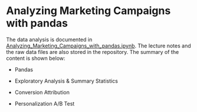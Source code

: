 # Analyzing Marketing Campaigns with pandas

The data analysis is documented in [Analyzing_Marketing_Campaigns_with_pandas.ipynb](https://github.com/iDataist/Analyzing-Marketing-Campaigns-with-pandas/blob/master/Analyzing_Marketing_Campaigns_with_pandas.ipynb). The lecture notes and the raw data files are also stored in the repository. The summary of the content is shown below:

- Pandas

- Exploratory Analysis & Summary Statistics

- Conversion Attribution

- Personalization A/B Test
